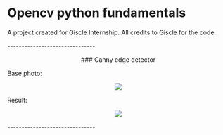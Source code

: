 # Opencv python fundamentals
<p>A project created for Giscle Internship. All credits to Giscle for the code.</p>
-------------------------------
<p align='center'>### Canny edge detector</p>

Base photo:
<p align='center'><img src="https://github.com/olafplacha/Opencv_python_fundamentals/blob/master/Canny%20edge%20detector/base.jpg"/></p>
Result:
<p align='center'><img src="https://github.com/olafplacha/Opencv_python_fundamentals/blob/master/Canny%20edge%20detector/result.jpg"/></p>
-------------------------------
